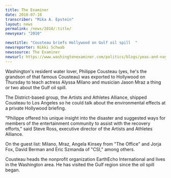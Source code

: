 ```yaml
---
title: The Examiner
date: 2010-07-18
transcriber: "Mika A. Epstein"
layout: news
permalink: /news/2010/:title/
newsyear: "2010"

newstitle: "Cousteau briefs Hollywood on Gulf oil spill  "
newsreporter: Nikki Schwab
newssource: The Examiner
newsurl: https://www.washingtonexaminer.com/politics/blogs/yeas-and-nays/Exports_-Cousteau-briefs-Hollywood-on-Gulf-oil-spill-1001508-98714499.html
---
```


Washington's resident water lover, Philippe Cousteau (yes, he's the grandson of that famous Cousteau) was exported to Hollywood on Thursday to teach actress Alyssa Milano and musician Jason Mraz a thing or two about the Gulf oil spill.

The District-based group, the Artists and Athletes Alliance, shipped Cousteau to Los Angeles so he could talk about the environmental effects at a private Hollywood briefing.

"Philippe offered his unique insight into the disaster and suggested ways for members of the entertainment community to assist with the recovery efforts," said Steve Ross, executive director of the Artists and Athletes Alliance.

On the guest list: Milano, Mraz, Angela Kinsey from "The Office" and Jorja Fox, David Berman and Eric Szmanda of "CSI," among others.

Cousteau heads the nonprofit organization EarthEcho International and lives in the Washington area. He has visited the Gulf region since the oil spill began.
